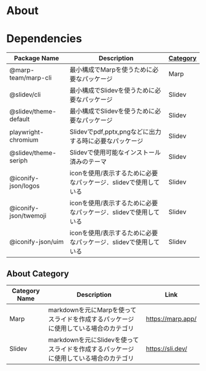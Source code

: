 # About

# Dependencies

| Package Name          | Description                           | [Category](#about-category) |
|-----------------------|---------------------------------------|-----------------------------|
| @marp-team/marp-cli   | 最小構成でMarpを使うために必要なパッケージ               | Marp                        |
| @slidev/cli           | 最小構成でSlidevを使うために必要なパッケージ             | Slidev                      |
| @slidev/theme-default | 最小構成でSlidevを使うために必要なパッケージ             | Slidev                      |
| playwright-chromium   | Slidevでpdf,pptx,pngなどに出力する時に必要なパッケージ  | Slidev                      |
| @slidev/theme-seriph  | Slidevで使用可能なインストール済みのテーマ              | Slidev                      |
| @iconify-json/logos   | iconを使用/表示するために必要なパッケージ．slidevで使用している | Slidev                      |
| @iconify-json/twemoji | iconを使用/表示するために必要なパッケージ．slidevで使用している | Slidev                      |
| @iconify-json/uim     | iconを使用/表示するために必要なパッケージ．slidevで使用している | Slidev                      |

## About Category

| Category Name | Description                                       | Link              |
|---------------|---------------------------------------------------|-------------------|
| Marp          | markdownを元にMarpを使ってスライドを作成するパッケージに使用している場合のカテゴリ   | https://marp.app/ |
| Slidev        | markdownを元にSlidevを使ってスライドを作成するパッケージに使用している場合のカテゴリ | https://sli.dev/  |


